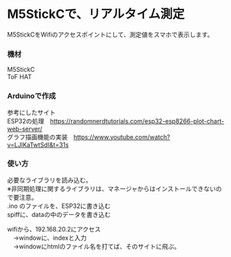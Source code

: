 # M5StickCで、リアルタイム測定
M5StickCをWifiのアクセスポイントにして、測定値をスマホで表示します。  

### 機材
M5StickC  
ToF HAT  


### Arduinoで作成
参考にしたサイト  
ESP32の処理　https://randomnerdtutorials.com/esp32-esp8266-plot-chart-web-server/  
グラフ描画機能の実装　https://www.youtube.com/watch?v=LJlKaTwtSdI&t=31s  

### 使い方
必要なライブラリを読み込む。  
※非同期処理に関するライブラリは、マネージャからはインストールできないので要注意。  
.ino のファイルを、ESP32に書き込む  
spiffに、dataの中のデータを書き込む



wifiから、192.168.20.2にアクセス  
　→windowに、indexと入力  
　→windowにhtmlのファイル名を打てば、そのサイトに飛ぶ。  